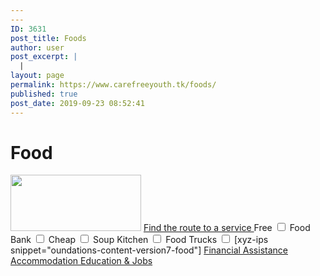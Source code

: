 ```yaml
---
---
ID: 3631
post_title: Foods
author: user
post_excerpt: |
  |
layout: page
permalink: https://www.carefreeyouth.tk/foods/
published: true
post_date: 2019-09-23 08:52:41
---
```

<h1>Food</h1>		
										<img width="209" height="90" src="https://www.carefreeyouth.tk/wp-content/uploads/2019/06/leaf-free-img.png" alt="" />											
			<a href="https://www.carefreeyouth.tk/food-map/" role="button">
						Find the route to a service
					</a>
<label >Free
  <input type="checkbox" value='Free'>
</label>
<label >Food Bank
  <input type="checkbox" value='Food Bank'>
</label>
<label>Cheap
  <input type="checkbox" value='Cheap'>
</label>
<label>Soup Kitchen
  <input type="checkbox" value='Soup Kitchen'>
</label>
<label>Food Trucks
  <input type="checkbox" value='Food Trucks'>
</label>
		[xyz-ips snippet="oundations-content-version7-food"]		
			<a href="https://www.carefreeyouth.tk/finance/" role="button">
						Financial Assistance
					</a>
			<a href="https://www.carefreeyouth.tk/accommodation/" role="button">
						Accommodation
					</a>
			<a href="https://www.carefreeyouth.tk/education-jobs/" role="button">
						Education & Jobs
					</a>